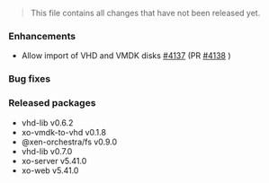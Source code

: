 > This file contains all changes that have not been released yet.

### Enhancements

- Allow import of VHD and VMDK disks [#4137](https://github.com/vatesfr/xen-orchestra/issues/4137) (PR [#4138](https://github.com/vatesfr/xen-orchestra/pull/4138) )

### Bug fixes

### Released packages

- vhd-lib v0.6.2
- xo-vmdk-to-vhd v0.1.8
- @xen-orchestra/fs v0.9.0
- vhd-lib v0.7.0
- xo-server v5.41.0
- xo-web v5.41.0
